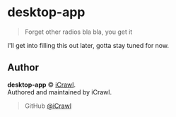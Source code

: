 # desktop-app
> Forget other radios bla bla, you get it

I'll get into filling this out later, gotta stay tuned for now.

## Author

**desktop-app** © [iCrawl](https://github.com/iCrawl).  
Authored and maintained by iCrawl.

> GitHub [@iCrawl](https://github.com/iCrawl)
